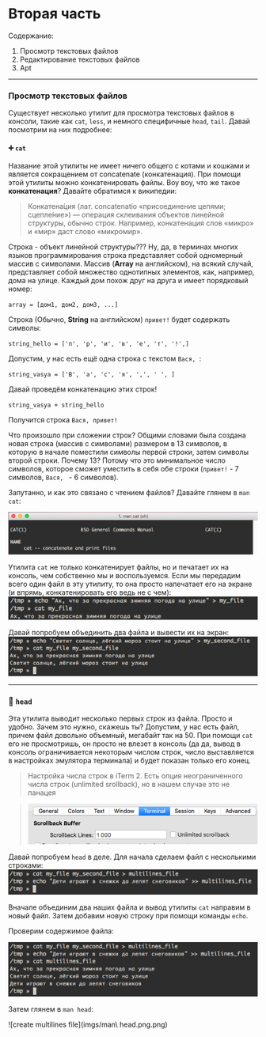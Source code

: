 # Вторая часть
Содержание:

 1. Просмотр текстовых файлов
 2. Редактирование текстовых файлов
 3. Apt
 
<hr>

### Просмотр текстовых файлов
Существует несколько утилит для просмотра текстовых файлов в консоли, такие как `cat`, `less`, и немного специфичные `head`, `tail`. Давай посмотрим на них подробнее:
#### :heavy_plus_sign: `cat`
Название этой утилиты не имеет ничего общего с котами и кошками и является сокращением от concatenate (конкатенация). При помощи этой утилиты можно конкатенировать файлы. Воу воу, что же такое **конкатенация**? Давайте обратимся к википедии:

> Конкатена́ция (лат. concatenatio «присоединение цепями; сцепле́ние») — операция склеивания объектов линейной структуры, обычно строк. Например, конкатенация слов «микро» и «мир» даст слово «микромир».

Строка - объект линейной структуры??? Ну, да, в терминах многих языков программирования строка представляет собой одномерный массив с символами. Массив (**Array** на английском), на всякий случай, представляет собой множество однотипных элементов, как, например, дома на улице. Каждый дом похож друг на друга и имеет порядковый номер:

`array = [дом1, дом2, дом3, ...]`

Строка (Обычно, **String** на английском) `привет!` будет содержать символы:

`string_hello = ['п', 'р', 'и', 'в', 'е', 'т', '!',]` 

Допустим, у нас есть ещё одна строка c текстом `Вася, `:

`string_vasya = ['В', 'а', 'с', 'я', ',', ' ', ]`

Давай проведём конкатенацию этих строк!

`string_vasya + string_hello`

Получится строка `Вася, привет!`

Что произошло при сложении строк? Общими словами была создана новая строка (массив с символами) размером в 13 символов, в которую в начале поместили символы первой строки, затем символы второй строки. Почему 13? Потому что это минимальное число символов, которое сможет уместить в себя обе строки (`привет!` - 7 символов,  `Вася, ` - 6 символов).

Запутанно, и как это связано с чтением файлов? Давайте глянем в `man cat`:

![man cat](imgs/man_cat.png)

Утилита `cat` не только конкатенирует файлы, но и печатает их на консоль, чем собственно мы и воспользуемся. Если мы передадим всего один файл в эту утилиту, то она просто напечатает его на экране (и впрямь, конкатенировать его ведь не с чем):
![cat first example](imgs/cat_first_example.png)

Давай попробуем объединить два файла и вывести их на экран:
![cat second example](imgs/cat_second_example.png)

<hr>

### :arrow_down_small: `head`
Эта утилита выводит несколько первых строк из файла. Просто и удобно. Зачем это нужно, скажешь ты? Допустим, у нас есть файл, причем файл довольно объемный, мегабайт так на 50. При помощи `cat` его не просмотришь, он просто не влезет в консоль (да да, вывод в консоль ограничивается некоторым числом строк, число выставляется в настройках эмулятора терминала) и будет показан только его конец.


> Настройка числа строк в iTerm 2. Есть опция неограниченного числа строк (unlimited srollback), но в нашем случае это не панацея

>![iTerm2 scrollback lines settings](imgs/scrollback_lines.png)


Давай попробуем `head` в деле. Для начала сделаем файл с несколькими строками:
![create multilines file](imgs/create_multilines_file.png)

Вначале объединим два наших файла и вывод утилиты `cat` направим в новый файл. Затем добавим новую строку при помощи команды `echo`.

Проверим содержимое файла:

![check multilines file](imgs/check_multilines_file.png)

Затем глянем в `man head`:

![create multilines file](imgs/man\ head.png.png)
